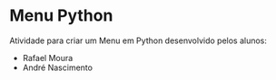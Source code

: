 # Menu Python

Atividade para criar um Menu em Python desenvolvido pelos alunos:
- Rafael Moura
- André Nascimento
